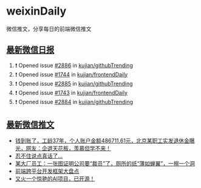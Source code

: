# weixinDaily
微信推文，分享每日的前端微信推文

## [最新微信日报](https://github.com/kujian/weixinDaily/issues)

<!--START_SECTION:activity-->
1. ❗ Opened issue [#2886](https://github.com/kujian/githubTrending/issues/2886) in [kujian/githubTrending](https://github.com/kujian/githubTrending)
2. ❗ Opened issue [#1744](https://github.com/kujian/frontendDaily/issues/1744) in [kujian/frontendDaily](https://github.com/kujian/frontendDaily)
3. ❗ Opened issue [#2885](https://github.com/kujian/githubTrending/issues/2885) in [kujian/githubTrending](https://github.com/kujian/githubTrending)
4. ❗ Opened issue [#1743](https://github.com/kujian/frontendDaily/issues/1743) in [kujian/frontendDaily](https://github.com/kujian/frontendDaily)
5. ❗ Opened issue [#2884](https://github.com/kujian/githubTrending/issues/2884) in [kujian/githubTrending](https://github.com/kujian/githubTrending)
<!--END_SECTION:activity-->


## [最新微信推文](https://weixin.qdkfweb.cn/)

<!-- BLOG-POST-LIST:START -->
- [钱到账了，工龄37年，个人账户金额486711.61元，北京某职工实发退休金曝光，网友：企退天花板，羡慕但学不来！](https://weixin.qdkfweb.cn/48657.html)
- [忍不住说点真话了...](https://weixin.qdkfweb.cn/48653.html)
- [某大厂员工：一张图证明公司要“裁员”了，厕所的纸“薄如蝉翼”，一擦一个洞](https://weixin.qdkfweb.cn/48668.html)
- [前端跨平台开发框架大盘点](https://weixin.qdkfweb.cn/48633.html)
- [又火一个惊艳的AI项目，已开源！](https://weixin.qdkfweb.cn/48654.html)
<!-- BLOG-POST-LIST:END -->